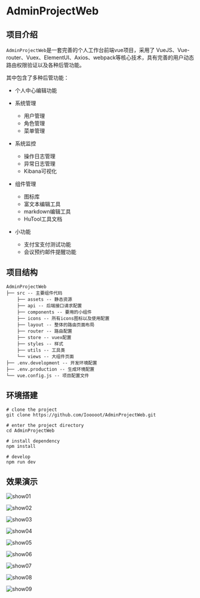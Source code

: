 # AdminProjectWeb

## 项目介绍

`AdminProjectWeb`是一套完善的个人工作台前端vue项目，采用了  VueJS、Vue-router、Vuex、ElementUI、Axios、webpack等核心技术，具有完善的用户动态路由权限验证以及各种后管功能。

其中包含了多种后管功能：

- 个人中心编辑功能

- 系统管理
  - 用户管理
  - 角色管理
  - 菜单管理
- 系统监控
  - 操作日志管理
  - 异常日志管理
  - Kibana可视化
- 组件管理
  - 图标库
  - 富文本编辑工具
  - markdown编辑工具
  - HuTool工具文档
- 小功能
  - 支付宝支付测试功能
  - 会议预约邮件提醒功能

## 项目结构

```
AdminProjectWeb
├── src -- 主要组件代码
    ├── assets -- 静态资源
    ├── api -- 后端接口请求配置
    ├── components -- 要用的小组件
    ├── icons -- 所有icons图标以及使用配置
    ├── layout -- 整体的路由页面布局
    ├── router -- 路由配置
    ├── store -- vuex配置
    ├── styles -- 样式
    ├── utils -- 工具类
    └── views -- 大组件页面
├── .env.development -- 开发环境配置
├── .env.production -- 生成环境配置
└── vue.config.js -- 项目配置文件
```

## 环境搭建

```
# clone the project
git clone https://github.com/Iooooot/AdminProjectWeb.git

# enter the project directory
cd AdminProjectWeb

# install dependency
npm install

# develop
npm run dev
```

## 效果演示
![show01](https://blogpic-1305209282.cos.ap-chengdu.myqcloud.com/img/show01.png)

![show02](https://blogpic-1305209282.cos.ap-chengdu.myqcloud.com/img/show02.png)

![show03](https://blogpic-1305209282.cos.ap-chengdu.myqcloud.com/img/show03.png)

![show04](https://blogpic-1305209282.cos.ap-chengdu.myqcloud.com/img/show04.png)

![show05](https://blogpic-1305209282.cos.ap-chengdu.myqcloud.com/img/show05.png)

![show06](https://blogpic-1305209282.cos.ap-chengdu.myqcloud.com/img/show06.png)

![show07](https://blogpic-1305209282.cos.ap-chengdu.myqcloud.com/img/show07.png)

![show08](https://blogpic-1305209282.cos.ap-chengdu.myqcloud.com/img/show08.png)

![show09](https://blogpic-1305209282.cos.ap-chengdu.myqcloud.com/img/show09.png)

